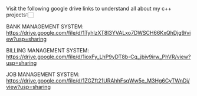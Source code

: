 Visit the following google drive links to understand all about my c++ projects👇🏻

BANK MANAGEMENT SYSTEM:
https://drive.google.com/file/d/1TyhlzXT8I3YVALxo7DWSCH66KxQhDjg9/view?usp=sharing

BILLING MANAGEMENT SYSTEM:
https://drive.google.com/file/d/1ioxFy_LhP9yDT8b-Cq_jbiv9irw_PhVR/view?usp=sharing

JOB MANAGEMENT SYSTEM:
https://drive.google.com/file/d/1ZGZft21URAhhFsqWw5e_M3Hg6CyTWnDj/view?usp=sharing
